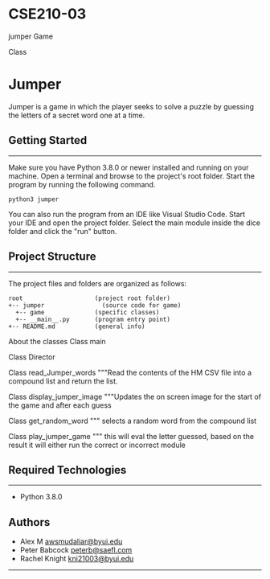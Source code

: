 # CSE210-03

jumper Game

Class

# Jumper

Jumper is a game in which the player seeks to solve a puzzle by guessing the letters of a secret word one at a time.

## Getting Started

---

Make sure you have Python 3.8.0 or newer installed and running on your machine. Open a terminal and
browse to the project's root folder. Start the program by running the following command.

```
python3 jumper
```

You can also run the program from an IDE like Visual Studio Code. Start your IDE and open the
project folder. Select the main module inside the dice folder and click the "run" button.

## Project Structure

---

The project files and folders are organized as follows:

```
root                    (project root folder)
+-- jumper                (source code for game)
  +-- game              (specific classes)
  +-- __main__.py       (program entry point)
+-- README.md           (general info)
```

About the classes
Class main

Class Director

Class read_Jumper_words
"""Read the contents of the HM CSV file into a compound list and return the list.

Class display_jumper_image
"""Updates the on screen image for the start of the game and after each guess

Class get_random_word
""" selects a random word from the compound list

Class play_jumper_game
""" this will eval the letter guessed, based on the result it will either run the correct or incorrect module

## Required Technologies

---

- Python 3.8.0

## Authors

- Alex M awsmudaliar@byui.edu
- Peter Babcock peterb@saefl.com
- Rachel Knight kni21003@byui.edu

---
